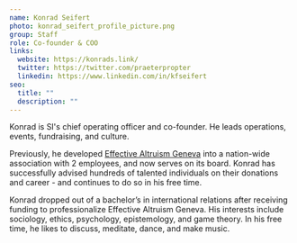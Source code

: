 ```yaml
---
name: Konrad Seifert
photo: konrad_seifert_profile_picture.png
group: Staff
role: Co-founder & COO
links:
  website: https://konrads.link/
  twitter: https://twitter.com/praeterpropter
  linkedin: https://www.linkedin.com/in/kfseifert
seo:
  title: ""
  description: ""
---
```

Konrad is SI's chief operating officer and co-founder. He leads operations, events, fundraising, and culture.

Previously, he developed [Effective Altruism Geneva](https://eageneva.org/) into a nation-wide association with 2 employees, and now serves on its board. Konrad has successfully advised hundreds of talented individuals on their donations and career - and continues to do so in his free time.

Konrad dropped out of a bachelor’s in international relations after receiving funding to professionalize Effective Altruism Geneva. His interests include sociology, ethics, psychology, epistemology, and game theory. In his free time, he likes to discuss, meditate, dance, and make music.

